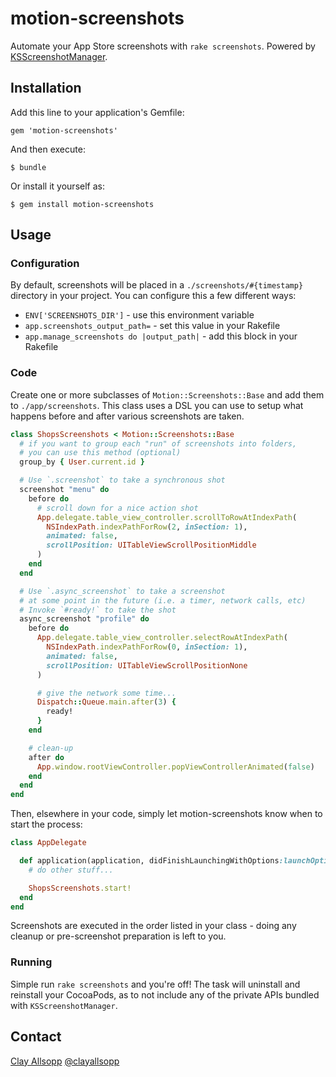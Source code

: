 # motion-screenshots

Automate your App Store screenshots with `rake screenshots`. Powered by [KSScreenshotManager](https://github.com/ksuther/KSScreenshotManager).

## Installation

Add this line to your application's Gemfile:

    gem 'motion-screenshots'

And then execute:

    $ bundle

Or install it yourself as:

    $ gem install motion-screenshots

## Usage

### Configuration

By default, screenshots will be placed in a `./screenshots/#{timestamp}` directory in your project. You can configure this a few different ways:

- `ENV['SCREENSHOTS_DIR']` - use this environment variable
- `app.screenshots_output_path=` - set this value in your Rakefile
- `app.manage_screenshots do |output_path|` - add this block in your Rakefile

### Code

Create one or more subclasses of `Motion::Screenshots::Base` and add them to `./app/screenshots`. This class uses a DSL you can use to setup what happens before and after various screenshots are taken.

```ruby
class ShopsScreenshots < Motion::Screenshots::Base
  # if you want to group each "run" of screenshots into folders,
  # you can use this method (optional)
  group_by { User.current.id }

  # Use `.screenshot` to take a synchronous shot
  screenshot "menu" do
    before do
      # scroll down for a nice action shot
      App.delegate.table_view_controller.scrollToRowAtIndexPath(
        NSIndexPath.indexPathForRow(2, inSection: 1),
        animated: false,
        scrollPosition: UITableViewScrollPositionMiddle
      )
    end
  end

  # Use `.async_screenshot` to take a screenshot
  # at some point in the future (i.e. a timer, network calls, etc)
  # Invoke `#ready!` to take the shot
  async_screenshot "profile" do
    before do
      App.delegate.table_view_controller.selectRowAtIndexPath(
        NSIndexPath.indexPathForRow(0, inSection: 1),
        animated: false,
        scrollPosition: UITableViewScrollPositionNone
      )

      # give the network some time...
      Dispatch::Queue.main.after(3) {
        ready!
      }
    end

    # clean-up
    after do
      App.window.rootViewController.popViewControllerAnimated(false)
    end
  end
end
```

Then, elsewhere in your code, simply let motion-screenshots know when to start the process:

```ruby
class AppDelegate

  def application(application, didFinishLaunchingWithOptions:launchOptions)
    # do other stuff...

    ShopsScreenshots.start!
  end
end
```

Screenshots are executed in the order listed in your class - doing any cleanup or pre-screenshot preparation is left to you.

### Running

Simple run `rake screenshots` and you're off! The task will uninstall and reinstall your CocoaPods, as to not include any of the private APIs bundled with `KSScreenshotManager`.

## Contact

[Clay Allsopp](http://clayallsopp.com/)
[@clayallsopp](https://twitter.com/clayallsopp)
